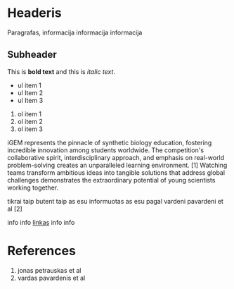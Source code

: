 # **Headeris**

Paragrafas, informacija informacija informacija 

## Subheader

This is **bold text** and this is *italic text*.  

- ul item 1
- ul Item 2
- ul Item 3

1. ol item 1
2. ol item 2
3. ol item 3

iGEM represents the pinnacle of synthetic biology education, fostering incredible innovation among students worldwide. The competition's collaborative spirit, interdisciplinary approach, and emphasis on real-world problem-solving creates an unparalleled learning environment. [1] Watching teams transform ambitious ideas into tangible solutions that address global challenges demonstrates the extraordinary potential of young scientists working together.

tikrai taip butent taip as esu informuotas as esu pagal vardeni pavardeni et al [2]

info info [linkas](https://2024.igem.wiki/vilnius-lithuania/engineering/) info info   



# References 

1. jonas petrauskas et al
2. vardas pavardenis et al